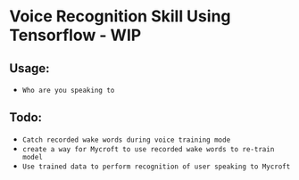 # Voice Recognition Skill Using Tensorflow - WIP

## Usage:
* `Who are you speaking to`


## Todo:
* `Catch recorded wake words during voice training mode`
* `create a way for Mycroft to use recorded wake words to re-train model`
* `Use trained data to perform recognition of user speaking to Mycroft`
